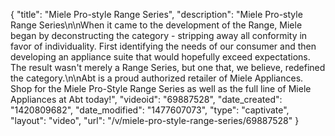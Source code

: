 {
    "title": "Miele Pro-style Range Series",
    "description": "Miele Pro-style Range Series\n\nWhen it came to the development of the Range, Miele began by deconstructing the category - stripping away all conformity in favor of individuality. First identifying the needs of our consumer and then developing an appliance suite that would hopefully exceed expectations. The result wasn't merely a Range Series, but one that, we believe, redefined the category.\n\nAbt is a proud authorized retailer of Miele Appliances. Shop for the Miele Pro-Style Range Series as well as the full line of Miele Appliances at Abt today!",
    "videoid": "69887528",
    "date_created": "1420809682",
    "date_modified": "1477607073",
    "type": "captivate",
    "layout": "video",
    "url": "\/v\/miele-pro-style-range-series\/69887528"
}